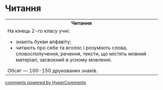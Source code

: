 <div id="hypercomments_widget" class="js-hypercomments-widget invisible"></div>

# Читання

<table>
  <tr>
    <td align="center"><b>Читання</b></td>
  </tr>
<td style="vertical-align:top !important;">
На кінець 2-го класу учні:
<ul>
<li>знають букви алфавіту;</li>
<li>читають про себе та вголос і розуміють слова, словосполучення, речення, тексти, що містять мовний матеріал, засвоєний в усному мовленні.</li>
</ul>
Обсяг — 100-150 друкованих знаків.<br>
</td>
</table>

<div class="js-hypercomments-container">
    <a href="http://hypercomments.com" class="hc-link" title="comments widget">comments powered by HyperComments</a>
</div>